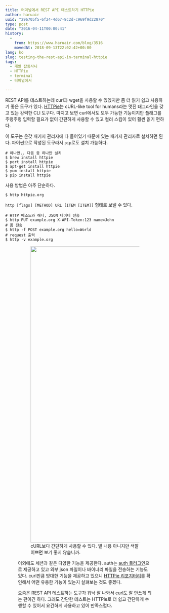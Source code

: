 ```yaml
---
title: 터미널에서 REST API 테스트하기 HTTPie
author: haruair
uuid: "296705f5-6f24-4d67-8c2d-c969f9d22870"
type: post
date: "2016-04-11T00:00:41"
history:
  - 
    from: https://www.haruair.com/blog/3516
    movedAt: 2018-09-13T22:02:42+00:00
lang: ko
slug: testing-the-rest-api-in-terminal-httpie
tags:
  - 개발 잡동사니
  - HTTPie
  - terminal
  - 터미널에서

---
```

REST API를 테스트하는데 curl과 wget을 사용할 수 있겠지만 좀 더 읽기 쉽고 사용하기 좋은 도구가 있다. [HTTPie][1]는 cURL-like tool for humans라는 멋진 태그라인을 갖고 있는 강력한 CLI 도구다. 따지고 보면 curl에서도 모두 가능한 기능이지만 플래그를 주렁주렁 입력할 필요가 없이 간편하게 사용할 수 있고 컬러 스킴이 있어 훨씬 읽기 편하다.

이 도구는 온갖 패키지 관리자에 다 들어있기 때문에 있는 패키지 관리자로 설치하면 된다. 파이썬으로 작성된 도구라서 `pip`로도 설치 가능하다.

    # 하나만.. 다음 중 하나만 설치
    $ brew install httpie
    $ port install httpie
    $ apt-get install httpie
    $ yum install httpie
    $ pip install httpie
    

사용 방법은 아주 단순하다.

    $ http httpie.org
    

`http [flags] [METHOD] URL [ITEM [ITEM]]` 형태로 보낼 수 있다.

    # HTTP 메소드와 해더, JSON 데이터 전송
    $ http PUT example.org X-API-Token:123 name=John
    # 폼 전송
    $ http -f POST example.org hello=World
    # request 출력
    $ http -v example.org

<figure class="wp-caption alignnone">

<figure><img src="/resources/live.staticflickr.com/1578/26005228831_21b2563ccf_b.webp?resize=660%2C936&#038;ssl=1" width="660" height="936" class /><figcaption class="wp-caption-text">cURL보다 간단하게 사용할 수 있다. 별 내용 아니지만 색깔 이쁘면 보기 좋지 않습니까.</figcaption></figure> 

이외에도 세션과 같은 다양한 기능을 제공한다. auth는 [auth 플러그인][2]으로 제공하고 있고 외부 json 파일이나 바이너리 파일을 전송하는 기능도 있다. curl만큼 방대한 기능을 제공하고 있으니 [HTTPie 리포지터리][1]를 확인해서 어떤 유용한 기능이 있는지 살펴보는 것도 좋겠다.

요즘은 REST API 테스트하는 도구가 워낙 잘 나와서 curl도 잘 안쓰게 되는 편이긴 하다. 그래도 간단한 테스트는 HTTPie로 더 쉽고 간단하게 수행할 수 있어서 요긴하게 사용하고 있어 만족스럽다.

 [1]: https://github.com/jkbrzt/httpie
 [2]: https://github.com/jkbrzt/httpie#auth-plugins